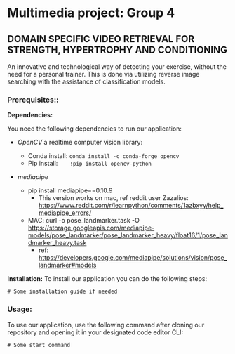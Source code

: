 # Multimedia project: Group 4

## DOMAIN SPECIFIC VIDEO RETRIEVAL FOR STRENGTH, HYPERTROPHY AND CONDITIONING

An innovative and technological way of detecting your exercise, without the need for a personal trainer. This is done via utilizing reverse image searching with the assistance of classification models.

### Prerequisites::

**Dependencies:**

You need the following dependencies to run our application:

- *OpenCV* a realtime computer vision library:
	- Conda install: `conda install -c conda-forge opencv`
	- Pip install: &nbsp;&nbsp;&nbsp;&nbsp;&nbsp; `!pip install opencv-python`

- *mediapipe*
	- pip install mediapipe==0.10.9 
		- This version works on mac, ref reddit user Zazalios: https://www.reddit.com/r/learnpython/comments/1azbxyy/help_mediapipe_errors/
	- MAC: curl -o pose_landmarker.task -O https://storage.googleapis.com/mediapipe-models/pose_landmarker/pose_landmarker_heavy/float16/1/pose_landmarker_heavy.task	
		- ref: https://developers.google.com/mediapipe/solutions/vision/pose_landmarker#models

**Installation:**
To install our application you can do the following steps:

```
# Some installation guide if needed
```

### Usage:
To use our application, use the following command after cloning our repository and opening it in your designated code editor CLI:

```
# Some start command 
```
